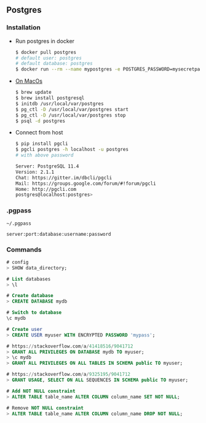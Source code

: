## Postgres

### Installation

- Run postgres in docker

  ```bash
  $ docker pull postgres
  # default user: postgres
  # default database: postgres
  $ docker run --rm --name mypostgres -e POSTGRES_PASSWORD=mysecretpassword -p 5432:5432 -d postgres
  ```

- [On MacOs](https://www.robinwieruch.de/postgres-sql-macos-setup)

  ```bash
  $ brew update
  $ brew install postgresql
  $ initdb /usr/local/var/postgres
  $ pg_ctl -D /usr/local/var/postgres start
  $ pg_ctl -D /usr/local/var/postgres stop
  $ psql -d postgres
  ```

- Connect from host

	```bash
	$ pip install pgcli
	$ pgcli postgres -h localhost -u postgres
	# with above password
	
    Server: PostgreSQL 11.4
    Version: 2.1.1
    Chat: https://gitter.im/dbcli/pgcli
    Mail: https://groups.google.com/forum/#!forum/pgcli
    Home: http://pgcli.com
    postgres@localhost:postgres>
    ```


### .pgpass

`~/.pgpass`

```
server:port:database:username:password
```

### Commands

```sql
# config
> SHOW data_directory;
```

```sql
# List databases
> \l

# Create database
> CREATE DATABASE mydb

# Switch to database
\c mydb
```

```sql
# Create user
> CREATE USER myuser WITH ENCRYPTED PASSWORD 'mypass';

# https://stackoverflow.com/a/41418516/9041712
> GRANT ALL PRIVILEGES ON DATABASE mydb TO myuser;
> \c mydb
> GRANT ALL PRIVILEGES ON ALL TABLES IN SCHEMA public TO myuser;

# https://stackoverflow.com/a/9325195/9041712
> GRANT USAGE, SELECT ON ALL SEQUENCES IN SCHEMA public TO myuser;
```

```sql
# Add NOT NULL constraint
> ALTER TABLE table_name ALTER COLUMN column_name SET NOT NULL;

# Remove NOT NULL constraint
> ALTER TABLE table_name ALTER COLUMN column_name DROP NOT NULL;
```
